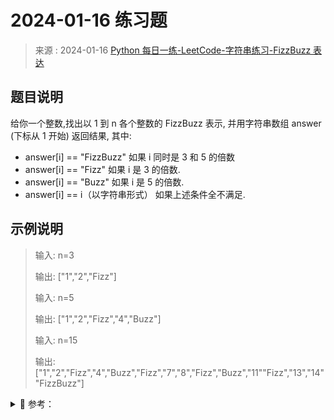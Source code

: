 # 2024-01-16 练习题

> 来源 : 2024-01-16 [Python 每日一练-LeetCode-字符串练习-FizzBuzz 表达](https://www.bilibili.com/video/BV1qi4y1i7Dw/)

## 题目说明

给你一个整数,找出以 1 到 n 各个整数的 FizzBuzz 表示, 并用字符串数组 answer (下标从 1 开始) 返回结果, 其中:

- answer[i] == "FizzBuzz" 如果 i 同时是 3 和 5 的倍数
- answer[i] == "Fizz" 如果 i 是 3 的倍数.
- answer[i] == "Buzz" 如果 i 是 5 的倍数.
- answer[i] == ⅰ（以字符串形式） 如果上述条件全不满足.

## 示例说明

> 输入: n=3
>
> 输出: ["1","2","Fizz"]
>
> 输入: n=5
>
> 输出: ["1","2","Fizz","4","Buzz"]
>
> 输入: n=15
>
> 输出: ["1","2","Fizz","4","Buzz","Fizz","7","8","Fizz","Buzz","11""Fizz","13","14""FizzBuzz"]

<details>
<summary style="cursor: pointer">🔑 参考：</summary>
<div>

## 分析

## 参考代码

### Golang 代码实现

```golang
package main

import (
	"fmt"
	"strings"
)

// 实例 1: 5
// 入口
func main() {
	data := 5
	fmt.Println("初始数据", data)

	solution(data)
}

// 解决方案
func solution(num int) {
	var series []interface{}
	var i int
	var item interface{}

	for i = 1; i <= num; i++ {
		if i%3 == 0 && i%5 == 0 {
			item = "FizzBuzz"
		} else if i%3 == 0 {
			item = "Fizz"
		} else if i%5 == 0 {
			item = "Buzz"
		} else {
			item = i
		}
		series = append(series, item)
	}
	fmt.Println("结果序列为:", series)
}
```

### Python 代码实现

```python
n = int(input("enter a int number:")
ls = []
for i in range(1, n+1):
    if i % 3 == 0 and i % 5 == 0:
        ls.append("FizzBuzz")
    elif i % 3 == 0:
        ls.append("Fizz")
    elif i % 5 == 0:
        ls.append("Buzz")
    else:
        ls.append(str(i))
print(ls)
```

题目要求编号从 1~n
能被 3 和 5 整除的编号处写入 “FizzBuzz”
能被 3 整除的编号处写入 Fizz
能被 5 整除的编号处写入 Buzz
其余写入编号的字符串

```
enter a int number: 5
["1","2","Fizz","4","Buzz"]
```

</div>
</details>
